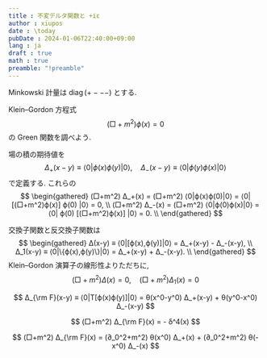 ```yaml
---
title : 不変デルタ関数と +iε
author : xiupos
date : \today
pubDate : 2024-01-06T22:40:00+09:00
lang : ja
draft : true
math : true
preamble: "!preamble"
---
```


Minkowski 計量は $\operatorname{diag}(+---)$ とする.

Klein–Gordon 方程式
$$
(□+m^2) ϕ(x) = 0
$$
の Green 関数を調べよう.

場の積の期待値を
$$
Δ_+(x-y) ≡ ⟨0|ϕ(x)ϕ(y)|0⟩, \quad Δ_-(x-y) ≡ ⟨0|ϕ(y)ϕ(x)|0⟩
$$
で定義する. これらの
$$
\begin{gathered}
  (□+m^2) Δ_+(x) = (□+m^2) ⟨0|ϕ(x)ϕ(0)|0⟩ = ⟨0| [(□+m^2)ϕ(x)] ϕ(0) |0⟩ = 0, \\
  (□+m^2) Δ_-(x) = (□+m^2) ⟨0|ϕ(0)ϕ(x)|0⟩ = ⟨0| ϕ(0) [(□+m^2)ϕ(x)] |0⟩ = 0. \\
\end{gathered}
$$

交換子関数と反交換子関数は
$$
\begin{gathered}
  Δ(x-y) ≡ ⟨0|[ϕ(x),ϕ(y)]|0⟩ = Δ_+(x-y) - Δ_-(x-y), \\
  Δ_1(x-y) ≡ ⟨0|\{ϕ(x),ϕ(y)\}|0⟩ = Δ_+(x-y) + Δ_-(x-y). \\
\end{gathered}
$$
Klein–Gordon 演算子の線形性よりただちに,
$$
(□+m^2) Δ(x) = 0, \quad (□+m^2) Δ_1(x) = 0
$$

$$
Δ_{\rm F}(x-y) ≡ ⟨0|T[ϕ(x)ϕ(y)]|0⟩ = θ(x^0-y^0) Δ_+(x-y) + θ(y^0-x^0) Δ_-(x-y)
$$

$$
(□+m^2) Δ_{\rm F}(x) = - δ^4(x)
$$

$$
(□+m^2) Δ_{\rm F}(x) = (∂_0^2+m^2) θ(x^0) Δ_+(x) + (∂_0^2+m^2) θ(-x^0) Δ_-(x)
$$

